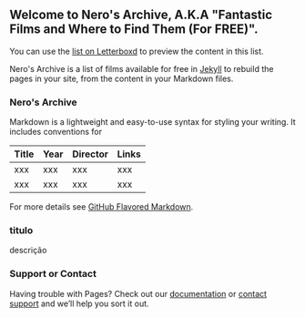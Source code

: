 ## Welcome to Nero's Archive, A.K.A "Fantastic Films and Where to Find Them (For FREE)".

You can use the [list on Letterboxd](https://github.com/itsnerosz/nerosz_archive/edit/main/README.md) to preview the content in this list.

Nero's Archive is a list of films available for free in  [Jekyll](https://jekyllrb.com/) to rebuild the pages in your site, from the content in your Markdown files.

### Nero's Archive

Markdown is a lightweight and easy-to-use syntax for styling your writing. It includes conventions for

| Title | Year | Director | Links |
| --- | --- | --- | --- |
| xxx | xxx | xxx | xxx |
| xxx | xxx | xxx | xxx |

For more details see [GitHub Flavored Markdown](https://guides.github.com/features/mastering-markdown/).

### titulo

descrição

### Support or Contact

Having trouble with Pages? Check out our [documentation](https://docs.github.com/categories/github-pages-basics/) or [contact support](https://support.github.com/contact) and we’ll help you sort it out.
